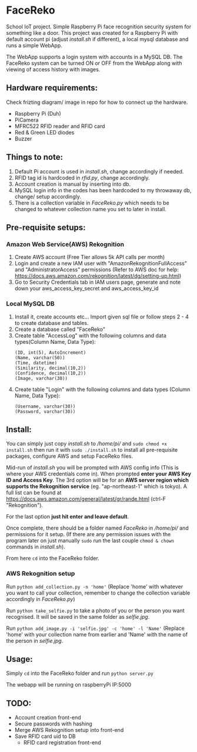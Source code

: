 # FaceReko
School IoT project. Simple Raspberry Pi face recognition security system for something like a door.
This project was created for a Raspberry Pi with default account pi (adjust *install.sh* if different), a local mysql database and runs a simple WebApp.

The WebApp supports a login system with accounts in a MySQL DB. The FaceReko system can be turned ON or OFF from the WebApp along with viewing of access history with images.

## Hardware requirements:
Check frizting diagram/ image in repo for how to connect up the hardware.

- Raspberry Pi (Duh)
- PiCamera
- MFRC522 RFID reader and RFID card
- Red & Green LED diodes
- Buzzer

## Things to note: 
1. Default Pi account is used in *install.sh*, change accordingly if needed.
2. RFID tag id is hardcoded in *rfid.py*, change accordingly.
3. Account creation is manual by inserting into db.
4. MySQL login info in the codes has been hardcoded to my throwaway db, change/ setup accordingly.
5. There is a collection variable in *FaceReko.py* which needs to be changed to whatever collection name you set to later in install.

## Pre-requisite setups:
  
###  Amazon Web Service(AWS) Rekognition
  1) Create AWS account (Free Tier allows 5k API calls per month)
  2) Login and create a new IAM user with "AmazonRekognitionFullAccess" and "AdministratorAccess" permissions (Refer to AWS doc for help: https://docs.aws.amazon.com/rekognition/latest/dg/setting-up.html)
  3) Go to Security Credentials tab in IAM users page, generate and note down your aws_access_key_secret and aws_access_key_id

###  Local MySQL DB
  1) Install it, create accounts etc... Import given sql file or follow steps 2 - 4 to create database and tables.
  2) Create a database called "FaceReko" 
  3) Create table "AccessLog" with the following columns and data types(Column Name, Data Type): 
		```
		(ID, int(5), AutoIncrement)
		(Name, varchar(50))
		(Time, datetime)
		(Similarity, decimal(10,2))
		(Confidence, decimal(10,2))
		(Image, varchar(30))
		```
  4) Create table "Login" with the following columns and data types (Column Name, Data Type): 
		```
		(Username, varchar(30))
		(Password, varchar(30))
		```
  
##  Install:
You can simply just copy *install.sh* to */home/pi/* and `sudo chmod +x install.sh` then run it with `sudo ./install.sh` to install all  pre-requisite packages, configure AWS and setup FaceReko files.
    
Mid-run of *install.sh* you will be prompted with AWS config info (This is where your AWS credentials come in). When prompted **enter your AWS Key ID and Access Key**. The 3rd option will be for an **AWS server region which supports the Rekognition service** (eg. "ap-northeast-1" which is tokyo). A full list can be found at https://docs.aws.amazon.com/general/latest/gr/rande.html (ctrl-F "Rekognition"). 

For the last option **just hit enter and leave default**.

Once complete, there should be a folder named *FaceReko* in */home/pi/* and permissions for it setup. (If there are any permission issues with the program later on just manually `sudo` run the last couple `chmod & chown` commands in *install.sh*).

From here `cd` into the FaceReko folder.

### AWS Rekognition setup
Run `python add_collection.py -n 'home'` (Replace 'home' with whatever you want to call your collection, remember to change the collection variable accordingly in *FaceReko.py*)

Run `python take_selfie.py` to take a photo of you or the person you want recognised. It will be saved in the same folder as *selfie.jpg*.

Run `python add_image.py -i 'selfie.jpg' -c 'home' -l 'Name'` (Replace 'home' with your collection name from earlier and 'Name' with the name of the person in *selfie.jpg*.

## Usage:
Simply `cd` into the FaceReko folder and run `python server.py`

The webapp will be running on raspberryPi IP:5000
	
## TODO:
- Account creation front-end
- Secure passwords with hashing
- Merge AWS Rekognition setup into front-end
- Save RFID card uid to DB
	- RFID card registration front-end
